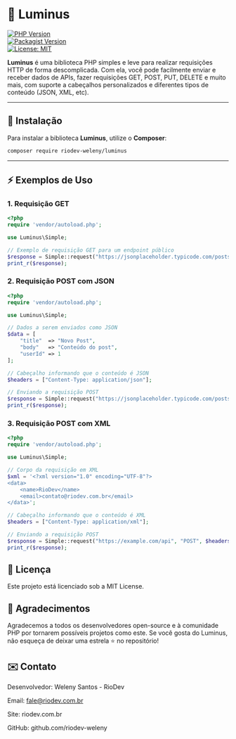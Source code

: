 # 🌟 Luminus

[![PHP Version](https://img.shields.io/badge/PHP-%3E%3D7.4-blue)](https://www.php.net/)  
[![Packagist Version](https://img.shields.io/packagist/v/riodev-weleny/luminus)](https://packagist.org/packages/riodev-weleny/luminus)  
[![License: MIT](https://img.shields.io/badge/License-MIT-yellow.svg)](LICENSE)

**Luminus** é uma biblioteca PHP simples e leve para realizar requisições HTTP de forma descomplicada. Com ela, você pode facilmente enviar e receber dados de APIs, fazer requisições GET, POST, PUT, DELETE e muito mais, com suporte a cabeçalhos personalizados e diferentes tipos de conteúdo (JSON, XML, etc).

---

## 🚀 Instalação

Para instalar a biblioteca **Luminus**, utilize o **Composer**:

```bash
composer require riodev-weleny/luminus
```

---


## ⚡ Exemplos de Uso

### 1. Requisição GET

```php 
<?php
require 'vendor/autoload.php';

use Luminus\Simple;

// Exemplo de requisição GET para um endpoint público
$response = Simple::request("https://jsonplaceholder.typicode.com/posts", "GET", [], []);
print_r($response);

```

### 2. Requisição POST com JSON

```php
<?php
require 'vendor/autoload.php';

use Luminus\Simple;

// Dados a serem enviados como JSON
$data = [
    "title"  => "Novo Post",
    "body"   => "Conteúdo do post",
    "userId" => 1
];

// Cabeçalho informando que o conteúdo é JSON
$headers = ["Content-Type: application/json"];

// Enviando a requisição POST
$response = Simple::request("https://jsonplaceholder.typicode.com/posts", "POST", $headers, $data);
print_r($response);

```

### 3. Requisição POST com XML

```php
<?php
require 'vendor/autoload.php';

use Luminus\Simple;

// Corpo da requisição em XML
$xml = '<?xml version="1.0" encoding="UTF-8"?>
<data>
    <name>RioDev</name>
    <email>contato@riodev.com.br</email>
</data>';

// Cabeçalho informando que o conteúdo é XML
$headers = ["Content-Type: application/xml"];

// Enviando a requisição POST
$response = Simple::request("https://example.com/api", "POST", $headers, $xml);
print_r($response);

```

## 📜 Licença

Este projeto está licenciado sob a MIT License.


## 💙 Agradecimentos

Agradecemos a todos os desenvolvedores open-source e à comunidade PHP por tornarem possíveis projetos como este.
Se você gosta do Luminus, não esqueça de deixar uma estrela ⭐ no repositório!


## ✉️ Contato
Desenvolvedor: Weleny Santos - RioDev

Email: fale@riodev.com.br

Site: riodev.com.br

GitHub: github.com/riodev-weleny